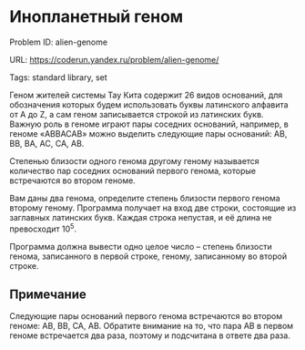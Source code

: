# Инопланетный геном

Problem ID: alien-genome

URL: https://coderun.yandex.ru/problem/alien-genome/

Tags: standard library, set

Геном жителей системы Тау Кита содержит 26 видов оснований, для обозначения
которых будем использовать буквы латинского алфавита от A до Z, а сам геном записывается
строкой из латинских букв. Важную роль в геноме играют пары соседних оснований, 
например, в геноме «ABBACAB» можно выделить следующие пары оснований: AB, BB, BA,
AC, CA, AB.

Степенью близости одного генома другому геному называется количество пар
соседних оснований первого генома, которые встречаются во втором геноме.

Вам даны два генома, определите степень близости первого генома второму геному.
Программа получает на вход две строки, состоящие из заглавных латинских букв.
Каждая строка непустая, и её длина не превосходит $10^5$.

Программа должна вывести одно целое число – степень близости генома, записанного
в первой строке, геному, записанному во второй строке.


## Примечание

Следующие пары оснований первого генома встречаются
во втором геноме: AB, BB, CA, AB. Обратите внимание на то,
что пара AB в первом геноме встречается два раза, поэтому
и подсчитана в ответе два раза.

